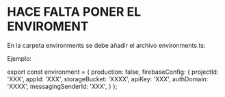 # HACE FALTA PONER EL ENVIROMENT

En la carpeta environments se debe añadir el archivo environments.ts:

Ejemplo:

export const environment = {
    production: false,
    firebaseConfig: {
        projectId: 'XXX',
        appId: 'XXX',
        storageBucket: 'XXXX',
        apiKey: 'XXX',
        authDomain: 'XXXX',
        messagingSenderId: 'XXX',
    }
};

